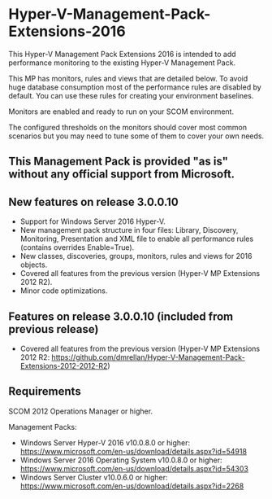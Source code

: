 # Hyper-V-Management-Pack-Extensions-2016

This Hyper-V Management Pack Extensions 2016 is intended to add performance monitoring to the existing Hyper-V Management Pack.

This MP has monitors, rules and views that are detailed below. To avoid huge database consumption most of the performance rules are disabled by default. You can use these rules for creating your environment baselines.

Monitors are enabled and ready to run on your SCOM environment.

The configured thresholds on the monitors should cover most common scenarios but you may need to tune some of them to cover your own needs.

## This Management Pack is provided "as is" without any official support from Microsoft.

## New features on release 3.0.0.10
* Support for Windows Server 2016 Hyper-V.
* New management pack structure in four files: Library, Discovery, Monitoring, Presentation and XML file to enable all performance rules (contains overrides Enable=True).
* New classes, discoveries, groups, monitors, rules and views for 2016 objects.
* Covered all features from the previous version (Hyper-V MP Extensions 2012 R2).
* Minor code optimizations.

## Features on release 3.0.0.10 (included from previous release)
* Covered all features from the previous version (Hyper-V MP Extensions 2012 R2: https://github.com/dmrellan/Hyper-V-Management-Pack-Extensions-2012-2012-R2)

## Requirements
SCOM 2012 Operations Manager or higher.

Management Packs:
* Windows Server Hyper-V 2016 v10.0.8.0 or higher: https://www.microsoft.com/en-us/download/details.aspx?id=54918
* Windows Server 2016 Operating System v10.0.8.0 or higher: https://www.microsoft.com/en-us/download/details.aspx?id=54303
* Windows Server Cluster v10.0.6.0 or higher: https://www.microsoft.com/en-us/download/details.aspx?id=2268





























